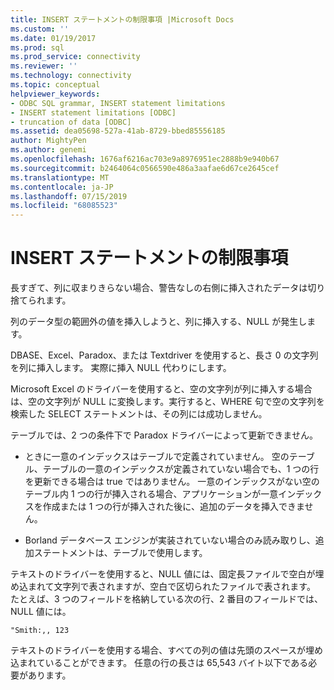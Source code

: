 ```yaml
---
title: INSERT ステートメントの制限事項 |Microsoft Docs
ms.custom: ''
ms.date: 01/19/2017
ms.prod: sql
ms.prod_service: connectivity
ms.reviewer: ''
ms.technology: connectivity
ms.topic: conceptual
helpviewer_keywords:
- ODBC SQL grammar, INSERT statement limitations
- INSERT statement limitations [ODBC]
- truncation of data [ODBC]
ms.assetid: dea05698-527a-41ab-8729-bbed85556185
author: MightyPen
ms.author: genemi
ms.openlocfilehash: 1676af6216ac703e9a8976951ec2888b9e940b67
ms.sourcegitcommit: b2464064c0566590e486a3aafae6d67ce2645cef
ms.translationtype: MT
ms.contentlocale: ja-JP
ms.lasthandoff: 07/15/2019
ms.locfileid: "68085523"
---
```

# <a name="insert-statement-limitations"></a>INSERT ステートメントの制限事項
長すぎて、列に収まりきらない場合、警告なしの右側に挿入されたデータは切り捨てられます。  
  
 列のデータ型の範囲外の値を挿入しようと、列に挿入する、NULL が発生します。  
  
 DBASE、Excel、Paradox、または Textdriver を使用すると、長さ 0 の文字列を列に挿入します。 実際に挿入 NULL 代わりにします。  
  
 Microsoft Excel のドライバーを使用すると、空の文字列が列に挿入する場合は、空の文字列が NULL に変換します。実行すると、WHERE 句で空の文字列を検索した SELECT ステートメントは、その列には成功しません。  
  
 テーブルでは、2 つの条件下で Paradox ドライバーによって更新できません。  
  
-   ときに一意のインデックスはテーブルで定義されていません。 空のテーブル、テーブルの一意のインデックスが定義されていない場合でも、1 つの行を更新できる場合は true ではありません。 一意のインデックスがない空のテーブル内 1 つの行が挿入される場合、アプリケーションが一意インデックスを作成または 1 つの行が挿入された後に、追加のデータを挿入できません。  
  
-   Borland データベース エンジンが実装されていない場合のみ読み取りし、追加ステートメントは、テーブルで使用します。  
  
 テキストのドライバーを使用すると、NULL 値には、固定長ファイルで空白が埋め込まれて文字列で表されますが、空白で区切られたファイルで表されます。 たとえば、3 つのフィールドを格納している次の行、2 番目のフィールドでは、NULL 値には。  
  
```  
"Smith:,, 123  
```  
  
 テキストのドライバーを使用する場合、すべての列の値は先頭のスペースが埋め込まれていることができます。 任意の行の長さは 65,543 バイト以下である必要があります。

